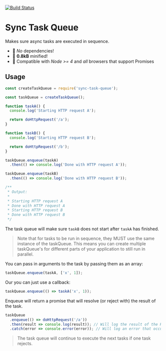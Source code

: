 [![Build Status](https://travis-ci.org/ngerritsen/sync-task-queue.svg?branch=master)](https://travis-ci.org/ngerritsen/sync-task-queue)

# Sync Task Queue

Makes sure async tasks are executed in sequence.

- 🎂 _No_ dependencies!
- 💎 __0.8kB__ minified!
- 🦄 Compatible with _Node >= 4_ and _all_ browsers that support Promises

## Usage

```js
const createTaskQueue = require('sync-task-queue');

const taskQueue = createTaskQueue();

function taskA() {
  console.log('Starting HTTP request A');

  return doHttpRequest('/a');
}

function taskB() {
  console.log('Starting HTTP request B');

  return doHttpRequest('/b');
}

taskQueue.enqueue(taskA)
  .then(() => console.log('Done with HTTP request A'));

taskQueue.enqueue(taskB)
  .then(() => console.log('Done with HTTP request B'));

/**
 * Output:
 * 
 * Starting HTTP request A
 * Done with HTTP request A
 * Starting HTTP request B
 * Done with HTTP request B
 */
```

The task queue will make sure `taskB` does not start after `taskA` has finished.


> Note that for tasks to be run in sequence, they MUST use the same instance of the taskQueue. This means you can create multiple taskQueue's for different parts of your application to still run in parallel.

You can pass in arguments to the task by passing them as an array:

```js
taskQueue.enqueue(taskA, ['x', 1]);
```

Our you can just use a callback:

```js
taskQueue.enqueue(() => taskA('x', 1));
```

Enqueue will return a promise that will resolve (or reject with) the result of the task.

```js
taskQueue
  .enqueue(() => doHttpRequest('/a'))
  .then(result => console.log(result)); // Will log the result of the HTTP request.
  .catch(error => console.error(error)); // Will log an error that occurred in the HTTP request.
```

> The task queue will continue to execute the next tasks if one task rejects.
